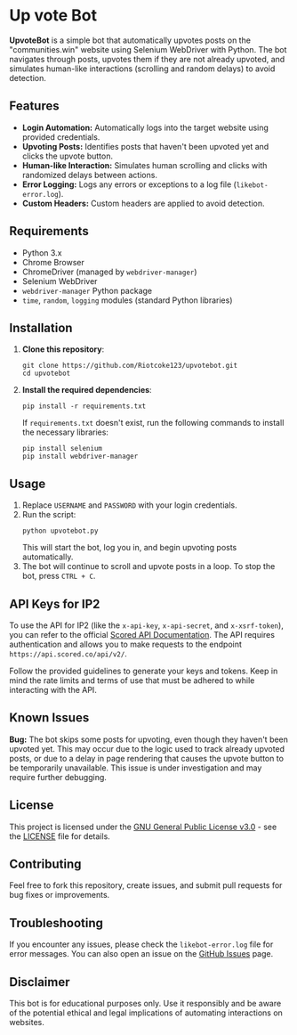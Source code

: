 <!DOCTYPE html>
<html lang="en">
<head>
    <meta charset="UTF-8">
    <meta name="viewport" content="width=device-width, initial-scale=1.0">
</head>
<body>
    <h1>Up vote Bot</h1>
    <p><strong>UpvoteBot</strong> is a simple bot that automatically upvotes posts on the "communities.win" website using Selenium WebDriver with Python. The bot navigates through posts, upvotes them if they are not already upvoted, and simulates human-like interactions (scrolling and random delays) to avoid detection.</p>
    <h2>Features</h2>
    <ul>
        <li><strong>Login Automation:</strong> Automatically logs into the target website using provided credentials.</li>
        <li><strong>Upvoting Posts:</strong> Identifies posts that haven't been upvoted yet and clicks the upvote button.</li>
        <li><strong>Human-like Interaction:</strong> Simulates human scrolling and clicks with randomized delays between actions.</li>
        <li><strong>Error Logging:</strong> Logs any errors or exceptions to a log file (<code>likebot-error.log</code>).</li>
        <li><strong>Custom Headers:</strong> Custom headers are applied to avoid detection.</li>
    </ul>
    <h2>Requirements</h2>
    <ul>
        <li>Python 3.x</li>
        <li>Chrome Browser</li>
        <li>ChromeDriver (managed by <code>webdriver-manager</code>)</li>
        <li>Selenium WebDriver</li>
        <li><code>webdriver-manager</code> Python package</li>
        <li><code>time</code>, <code>random</code>, <code>logging</code> modules (standard Python libraries)</li>
    </ul>
    <h2>Installation</h2>
    <ol>
        <li><strong>Clone this repository</strong>:
            <pre><code>git clone https://github.com/Riotcoke123/upvotebot.git
cd upvotebot</code></pre>
        </li>
        <li><strong>Install the required dependencies</strong>:
            <pre><code>pip install -r requirements.txt</code></pre>
            If <code>requirements.txt</code> doesn't exist, run the following commands to install the necessary libraries:
            <pre><code>pip install selenium
pip install webdriver-manager</code></pre>
        </li>
    </ol>
    <h2>Usage</h2>
    <ol>
        <li>Replace <code>USERNAME</code> and <code>PASSWORD</code> with your login credentials.</li>
        <li>Run the script:
            <pre><code>python upvotebot.py</code></pre>
            This will start the bot, log you in, and begin upvoting posts automatically.
        </li>
        <li>The bot will continue to scroll and upvote posts in a loop. To stop the bot, press <code>CTRL + C</code>.</li>
    </ol>
    <h2>API Keys for IP2</h2>
    <p>To use the API for IP2 (like the <code>x-api-key</code>, <code>x-api-secret</code>, and <code>x-xsrf-token</code>), you can refer to the official <a href="https://docs.scored.co/" target="_blank">Scored API Documentation</a>. The API requires authentication and allows you to make requests to the endpoint <code>https://api.scored.co/api/v2/</code>.</p>
    <p>Follow the provided guidelines to generate your keys and tokens. Keep in mind the rate limits and terms of use that must be adhered to while interacting with the API.</p>
    <h2>Known Issues</h2>
    <p><strong>Bug:</strong> The bot skips some posts for upvoting, even though they haven't been upvoted yet. This may occur due to the logic used to track already upvoted posts, or due to a delay in page rendering that causes the upvote button to be temporarily unavailable. This issue is under investigation and may require further debugging.</p>
    <h2>License</h2>
    <p>This project is licensed under the <a href="https://www.gnu.org/licenses/agpl-3.0.html">GNU General Public License v3.0</a> - see the <a href="LICENSE">LICENSE</a> file for details.</p>
    <h2>Contributing</h2>
    <p>Feel free to fork this repository, create issues, and submit pull requests for bug fixes or improvements.</p>
    <h2>Troubleshooting</h2>
    <p>If you encounter any issues, please check the <code>likebot-error.log</code> file for error messages. You can also open an issue on the <a href="https://github.com/Riotcoke123/upvotebot/issues">GitHub Issues</a> page.</p>
    <h2>Disclaimer</h2>
    <p>This bot is for educational purposes only. Use it responsibly and be aware of the potential ethical and legal implications of automating interactions on websites.</p>
</body>
</html>

